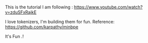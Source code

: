 This is the tutorial I am following :
https://www.youtube.com/watch?v=zduSFxRajkE

I love tokenizers, I'm building them for fun.
Reference: https://github.com/karpathy/minbpe

It's Fun .!
